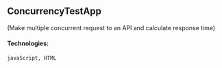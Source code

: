 ## ConcurrencyTestApp
(Make multiple concurrent request to an API and calculate response time)
#### Technologies:
	javaScript, HTML

 
